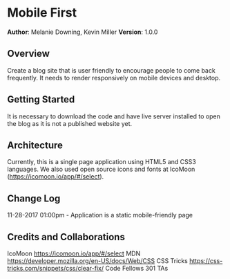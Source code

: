 # Mobile First

**Author**: Melanie Downing, Kevin Miller
**Version**: 1.0.0

## Overview
Create a blog site that is user friendly to encourage people to come back frequently. It needs to render responsively on mobile devices and desktop.

## Getting Started
It is necessary to download the code and have live server installed to open the blog as it is not a published website yet.

## Architecture
Currently, this is a single page application using HTML5 and CSS3 languages. We also used open source icons and fonts at IcoMoon (https://icomoon.io/app/#/select).

## Change Log

11-28-2017 01:00pm - Application is a static mobile-friendly page

## Credits and Collaborations
IcoMoon https://icomoon.io/app/#/select
MDN https://developer.mozilla.org/en-US/docs/Web/CSS
CSS Tricks https://css-tricks.com/snippets/css/clear-fix/
Code Fellows 301 TAs
